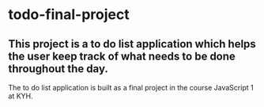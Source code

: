 # todo-final-project
## This project is a to do list application which helps the user keep track of what needs to be done throughout the day. 


The to do list application is built as a final project in the course JavaScript 1 at KYH. 
